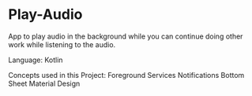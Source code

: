 # Play-Audio
App to play audio in the background while you can continue doing other work while listening to the audio.

Language: Kotlin

Concepts used in this Project:
Foreground Services
Notifications
Bottom Sheet
Material Design
